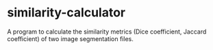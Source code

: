 # similarity-calculator
A program to calculate the similarity metrics (Dice coefficient, Jaccard coefficient) of two image segmentation files. 
